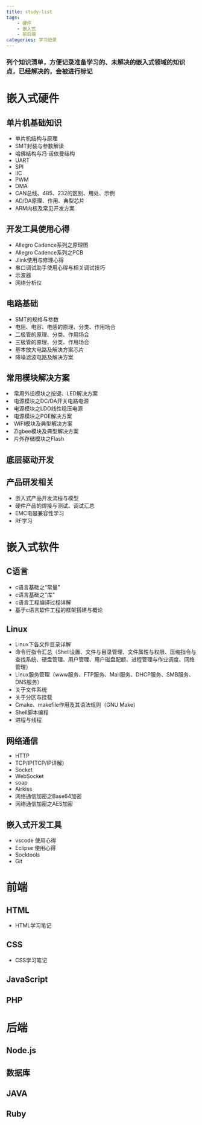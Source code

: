 ```yaml
---
title: study-list
tags:
    - 硬件
    - 嵌入式
    - 前后端
categories: 学习记录
---
```


<cite><h3>列个知识清单，方便记录准备学习的、未解决的嵌入式领域的知识点，已经解决的，会被进行标记</h3></cite>
<!--more-->

<h1>嵌入式硬件</h1>

<h2>单片机基础知识</h2>
<p>
<ul>
<li>单片机结构与原理</li>
<li>SMT封装与参数解读</li>
<li>哈佛结构与冯·诺依曼结构</li>
<li>UART</li>
<li>SPI</li>
<li>IIC</li>
<li>PWM</li>
<li>DMA</li>
<li>CAN总线、485、232的区别、用处、示例</li>
<li>AD/DA原理、作用、典型芯片</li>
<li>ARM内核及常见开发方案</li>
</ul>
</p>

<h2>开发工具使用心得</h2>
<ul>
<li>Allegro Cadence系列之原理图</li>
<li>Allegro Cadence系列之PCB</li>
<li>Jlink使用与修理心得</li>
<li>串口调试助手使用心得与相关调试技巧</li>
<li>示波器</li>
<li>网络分析仪</li>
</ul>


<h2>电路基础</h2>
<ul>
<li>SMT的规格与参数</li>
<li>电阻、电容、电感的原理、分类、作用场合</li>
<li>二极管的原理、分类、作用场合</li>
<li>三极管的原理、分类、作用场合</li>
<li>基本放大电路及解决方案芯片</li>
<li>降噪滤波电路及解决方案</li>
</ul>





<h2>常用模块解决方案</h2>
<lu>
<li>常用外设模块之按键、LED解决方案</li>
<li>电源模块之DC/DA开关电路电源</li>
<li>电源模块之LDO线性稳压电源</li>
<li>电源模块之POE解决方案</li>
<li>WIFI模块及典型解决方案</li>
<li>Zigbee模块及典型解决方案</li>
<li>片外存储模块之Flash</li>


</lu>




<h2>底层驱动开发  </h2>



<h2>产品研发相关</h2>
<ul>
<li>嵌入式产品开发流程与模型</li>
<li>硬件产品的焊接与测试、调试汇总</li>
<li>EMC电磁兼容性学习</li>
<li>RF学习</li>
</ul>


<h1>嵌入式软件</h1>

<h2>C语言</h2>
<ul><li>c语言基础之“常量”</li>
<li>c语言基础之"库"</li>
<li>c语言工程编译过程详解</li>
<li>基于c语言软件工程的框架搭建与概论</li>

</ul>



<h2>Linux</h2>
<ul>
<li>Linux下各文件目录详解</li>
<li>命令行指令汇总（Shell设置、文件与目录管理、文件属性与权限、压缩指令与查找系统、硬盘管理、用户管理、用户磁盘配额、进程管理与作业调度、网络管理）</li>
<li>Linux服务管理（www服务、FTP服务、Mail服务、DHCP服务、SMB服务、DNS服务）</li>
<li>关于文件系统</li>
<li>关于分区与挂载</li>
<li>Cmake、makefile作用及其语法规则（GNU Make）</li>
<li>Shell脚本编程</li>
<li>进程与线程</li>

</ul>
<h2>网络通信</h2>
<ul>
<li>HTTP</li>
<li>TCP/IP(TCP/IP详解)</li>
<li>Socket</li>
<li>WebSocket</li>
<li>soap</li>
<li>Airkiss</li>
<li>网络通信加密之Base64加密</li>
<li>网络通信加密之AES加密</li>
</ul>

<h2>嵌入式开发工具</h2>
<ul>
<li>vscode 使用心得</li>
<li>Eclipse 使用心得</li>
<li>Socktools </li>
<li>Git</li>
</ul>



<h1>前端</h1>
<h2>HTML</h2>
<ul>
<li>HTML学习笔记</li>
</ul>


<h2>CSS</h2>
<ul>
<li>CSS学习笔记</li>
</ul>

<h2>JavaScript</h2>
<h2>PHP </h2>


<h1>后端</h1>
<h2>Node.js</h2>
<h2>数据库</h2>
<h2>JAVA    </h2>
<h2>Ruby</h2>

